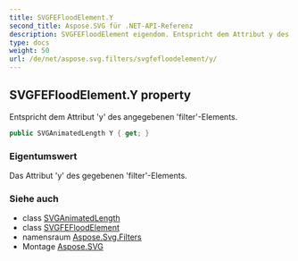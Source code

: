 ```yaml
---
title: SVGFEFloodElement.Y
second_title: Aspose.SVG für .NET-API-Referenz
description: SVGFEFloodElement eigendom. Entspricht dem Attribut y des angegebenen filterElements.
type: docs
weight: 50
url: /de/net/aspose.svg.filters/svgfefloodelement/y/
---
```

## SVGFEFloodElement.Y property

Entspricht dem Attribut 'y' des angegebenen 'filter'-Elements.

```csharp
public SVGAnimatedLength Y { get; }
```

### Eigentumswert

Das Attribut 'y' des gegebenen 'filter'-Elements.

### Siehe auch

* class [SVGAnimatedLength](../../../aspose.svg.datatypes/svganimatedlength/)
* class [SVGFEFloodElement](../)
* namensraum [Aspose.Svg.Filters](../../svgfefloodelement/)
* Montage [Aspose.SVG](../../../)


